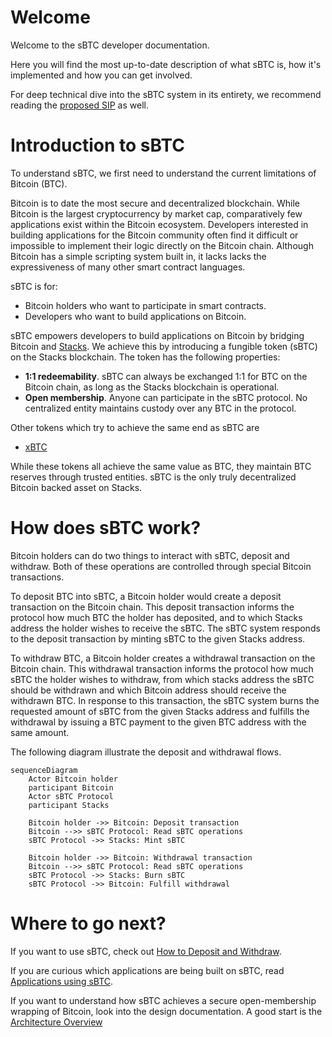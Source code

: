 # Welcome

Welcome to the sBTC developer documentation.

Here you will find the most up-to-date description of what sBTC is, how it's implemented and how you can get involved.

For deep technical dive into the sBTC system in its entirety, we recommend reading the [proposed SIP](https://github.com/stacksgov/sips/blob/31dae06bc9c18fa4a7ef43cf7387e83a650228f6/sips/sip-025/sip-025-sbtc.md) as well.

# Introduction to sBTC

To understand sBTC, we first need to understand the current limitations of Bitcoin (BTC).

Bitcoin is to date the most secure and decentralized blockchain.
While Bitcoin is the largest cryptocurrency by market cap, comparatively few applications exist within the Bitcoin ecosystem.
Developers interested in building applications for the Bitcoin community often find it difficult or impossible to implement their logic directly on the Bitcoin chain.
Although Bitcoin has a simple scripting system built in, it lacks lacks the expressiveness of many other smart contract languages.

sBTC is for:

- Bitcoin holders who want to participate in smart contracts.
- Developers who want to build applications on Bitcoin.

sBTC empowers developers to build applications on Bitcoin by bridging Bitcoin and [Stacks](https://www.stacks.co/).
We achieve this by introducing a fungible token (sBTC) on the Stacks blockchain.
The token has the following properties:

- **1:1 redeemability**. sBTC can always be exchanged 1:1 for BTC on the Bitcoin chain, as long as the Stacks blockchain is operational.
- **Open membership**. Anyone can participate in the sBTC protocol. No centralized entity maintains custody over any BTC in the protocol.

Other tokens which try to achieve the same end as sBTC are

- [xBTC](https://www.stacks.co/blog/tokensoft-wrapped-fundamental-bitcoin-defi-building-blocks-xbtc)

While these tokens all achieve the same value as BTC, they maintain BTC reserves through trusted entities.
sBTC is the only truly decentralized Bitcoin backed asset on Stacks.

# How does sBTC work?

Bitcoin holders can do two things to interact with sBTC, deposit and withdraw.
Both of these operations are controlled through special Bitcoin transactions.

To deposit BTC into sBTC, a Bitcoin holder would create a deposit transaction on the Bitcoin chain.
This deposit transaction informs the protocol how much BTC the holder has deposited, and to which Stacks address the holder wishes to receive the sBTC.
The sBTC system responds to the deposit transaction by minting sBTC to the given Stacks address.

To withdraw BTC, a Bitcoin holder creates a withdrawal transaction on the Bitcoin chain.
This withdrawal transaction informs the protocol how much sBTC the holder wishes to withdraw, from which stacks address the sBTC should be withdrawn and which Bitcoin address should receive the withdrawn BTC.
In response to this transaction, the sBTC system burns the requested amount of sBTC from the given Stacks address and fulfills the withdrawal by issuing a BTC payment to the given BTC address with the same amount.

The following diagram illustrate the deposit and withdrawal flows.

```mermaid
sequenceDiagram
    Actor Bitcoin holder
    participant Bitcoin
    Actor sBTC Protocol
    participant Stacks

    Bitcoin holder ->> Bitcoin: Deposit transaction
    Bitcoin -->> sBTC Protocol: Read sBTC operations
    sBTC Protocol ->> Stacks: Mint sBTC

    Bitcoin holder ->> Bitcoin: Withdrawal transaction
    Bitcoin -->> sBTC Protocol: Read sBTC operations
    sBTC Protocol ->> Stacks: Burn sBTC
    sBTC Protocol ->> Bitcoin: Fulfill withdrawal
```

# Where to go next?

If you want to use sBTC, check out [How to Deposit and Withdraw](./how-to-deposit-and-withdraw.md).

If you are curious which applications are being built on sBTC, read [Applications using sBTC](./applications.md).

If you want to understand how sBTC achieves a secure open-membership wrapping of Bitcoin, look into the design documentation. A good start is the [Architecture Overview](./architecture.md)
